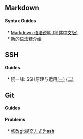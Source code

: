 ## Markdown
#### Syntax Guides
   * [Markdown 语法说明 (简体中文版)](http://wowubuntu.com/markdown/)  
   * [新的语法糖介绍](https://github.com/adam-p/markdown-here/wiki/Markdown-Cheatsheet#code)

## SSH
#### Guides
   * 阮一峰: SSH原理与运用[(一)][ruanyifeng-ssh1] [(二)][ruanyifeng-ssh2] 
   
[ruanyifeng-ssh1]: http://www.ruanyifeng.com/blog/2011/12/ssh_remote_login.html "SSH原理与运用（一）：远程登录"
[ruanyifeng-ssh2]: http://www.ruanyifeng.com/blog/2011/12/ssh_port_forwarding.html "SSH原理与运用（二）：远程操作与端口转发"

## Git
#### Guides
#### Problems
   * [修改git提交方式为**ssh**][in-link-git-0]
   
[in-link-git-0]: /gitProblems.md    
